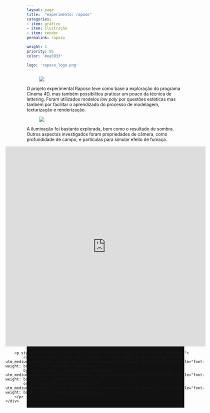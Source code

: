 ```yaml
---
layout: page
title:  "experimento: raposo"
categories:
- item: gráfico
- item: ilustração
- item: render
permalink: raposo

weight: 1
priority: 85
color: '#ea5933'

logo: 'raposo_logo.png'
---
```


<figure><img src="{{ site.baseurl }}/assets/raposo/raposo01.jpg"/></figure>

O projeto experimental Raposo teve como base a exploração do programa Cinema 4D, mas também possibilitou praticar um pouco da técnica de lettering. Foram utilizados modelos <i>low poly</i> por questões estéticas mas também por facilitar o aprendizado do processo de modelagem, texturização e renderização.

<figure><img src="{{ site.baseurl }}/assets/raposo/raposo02.jpg"/></figure>

A iluminação foi bastante explorada, bem como o resultado de sombra. Outros aspectos investigados foram propriedades de câmera, como profundidade de campo, e partículas para simular efeito de fumaça.

<div class="left full" style="background-color:#111; display:flex; justify-content:center">
	<div class="sketchfab-embed-wrapper"><iframe width="640" height="640" src="https://sketchfab.com/models/2a698723863f4c58b858bb87ad5f4b1c/embed" frameborder="0" allowfullscreen mozallowfullscreen="true" webkitallowfullscreen="true" onmousewheel=""></iframe>

		<p style="font-size: 13px; font-weight: normal; margin: 5px; color: #4A4A4A;">
			<a href="https://sketchfab.com/models/2a698723863f4c58b858bb87ad5f4b1c?utm_medium=embed&utm_source=website&utm_campain=share-popup" target="_blank" style="font-weight: bold; color: #1CAAD9;">raposo</a>
			by <a href="https://sketchfab.com/diseo?utm_medium=embed&utm_source=website&utm_campain=share-popup" target="_blank" style="font-weight: bold; color: #1CAAD9;">Diseo</a>
			on <a href="https://sketchfab.com?utm_medium=embed&utm_source=website&utm_campain=share-popup" target="_blank" style="font-weight: bold; color: #1CAAD9;">Sketchfab</a>
		</p>
	</div>
</div>
